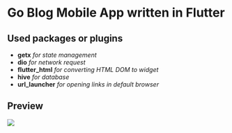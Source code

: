 # Go Blog Mobile App written in Flutter

## Used packages or plugins

- **getx** *for state management*
- **dio** *for network request*
- **flutter_html** *for converting HTML DOM to widget*
- **hive** *for database*
- **url_launcher** *for opening links in default browser*

## Preview


![](./preview.gif)
